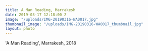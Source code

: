 ```yaml
---
title: A Man Reading, Marrakesh
date: 2019-03-17 12:18:00 Z
image: "/uploads/IMG-20190316-WA0017.jpg"
thumbnail_image: "/uploads/IMG-20190316-WA0017_thumbnail.jpg"
layout: photo
---
```


'A Man Reading', Marrakesh, 2018